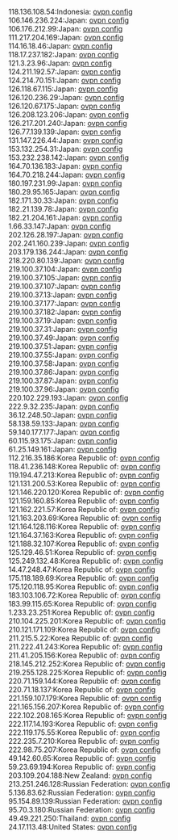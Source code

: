 118.136.108.54:Indonesia: [ovpn config](vpn/118_136_108_54.ovpn)  
106.146.236.224:Japan: [ovpn config](vpn/106_146_236_224.ovpn)  
106.176.212.99:Japan: [ovpn config](vpn/106_176_212_99.ovpn)  
111.217.204.169:Japan: [ovpn config](vpn/111_217_204_169.ovpn)  
114.16.18.46:Japan: [ovpn config](vpn/114_16_18_46.ovpn)  
118.17.237.182:Japan: [ovpn config](vpn/118_17_237_182.ovpn)  
121.3.23.96:Japan: [ovpn config](vpn/121_3_23_96.ovpn)  
124.211.192.57:Japan: [ovpn config](vpn/124_211_192_57.ovpn)  
124.214.70.151:Japan: [ovpn config](vpn/124_214_70_151.ovpn)  
126.118.67.115:Japan: [ovpn config](vpn/126_118_67_115.ovpn)  
126.120.236.29:Japan: [ovpn config](vpn/126_120_236_29.ovpn)  
126.120.67.175:Japan: [ovpn config](vpn/126_120_67_175.ovpn)  
126.208.123.206:Japan: [ovpn config](vpn/126_208_123_206.ovpn)  
126.217.201.240:Japan: [ovpn config](vpn/126_217_201_240.ovpn)  
126.77.139.139:Japan: [ovpn config](vpn/126_77_139_139.ovpn)  
131.147.226.44:Japan: [ovpn config](vpn/131_147_226_44.ovpn)  
153.132.254.31:Japan: [ovpn config](vpn/153_132_254_31.ovpn)  
153.232.238.142:Japan: [ovpn config](vpn/153_232_238_142.ovpn)  
164.70.136.183:Japan: [ovpn config](vpn/164_70_136_183.ovpn)  
164.70.218.244:Japan: [ovpn config](vpn/164_70_218_244.ovpn)  
180.197.231.99:Japan: [ovpn config](vpn/180_197_231_99.ovpn)  
180.29.95.165:Japan: [ovpn config](vpn/180_29_95_165.ovpn)  
182.171.30.33:Japan: [ovpn config](vpn/182_171_30_33.ovpn)  
182.21.139.78:Japan: [ovpn config](vpn/182_21_139_78.ovpn)  
182.21.204.161:Japan: [ovpn config](vpn/182_21_204_161.ovpn)  
1.66.33.147:Japan: [ovpn config](vpn/1_66_33_147.ovpn)  
202.126.28.197:Japan: [ovpn config](vpn/202_126_28_197.ovpn)  
202.241.160.239:Japan: [ovpn config](vpn/202_241_160_239.ovpn)  
203.179.136.244:Japan: [ovpn config](vpn/203_179_136_244.ovpn)  
218.220.80.139:Japan: [ovpn config](vpn/218_220_80_139.ovpn)  
219.100.37.104:Japan: [ovpn config](vpn/219_100_37_104.ovpn)  
219.100.37.105:Japan: [ovpn config](vpn/219_100_37_105.ovpn)  
219.100.37.107:Japan: [ovpn config](vpn/219_100_37_107.ovpn)  
219.100.37.13:Japan: [ovpn config](vpn/219_100_37_13.ovpn)  
219.100.37.177:Japan: [ovpn config](vpn/219_100_37_177.ovpn)  
219.100.37.182:Japan: [ovpn config](vpn/219_100_37_182.ovpn)  
219.100.37.19:Japan: [ovpn config](vpn/219_100_37_19.ovpn)  
219.100.37.31:Japan: [ovpn config](vpn/219_100_37_31.ovpn)  
219.100.37.49:Japan: [ovpn config](vpn/219_100_37_49.ovpn)  
219.100.37.51:Japan: [ovpn config](vpn/219_100_37_51.ovpn)  
219.100.37.55:Japan: [ovpn config](vpn/219_100_37_55.ovpn)  
219.100.37.58:Japan: [ovpn config](vpn/219_100_37_58.ovpn)  
219.100.37.86:Japan: [ovpn config](vpn/219_100_37_86.ovpn)  
219.100.37.87:Japan: [ovpn config](vpn/219_100_37_87.ovpn)  
219.100.37.96:Japan: [ovpn config](vpn/219_100_37_96.ovpn)  
220.102.229.193:Japan: [ovpn config](vpn/220_102_229_193.ovpn)  
222.9.32.235:Japan: [ovpn config](vpn/222_9_32_235.ovpn)  
36.12.248.50:Japan: [ovpn config](vpn/36_12_248_50.ovpn)  
58.138.59.133:Japan: [ovpn config](vpn/58_138_59_133.ovpn)  
59.140.177.177:Japan: [ovpn config](vpn/59_140_177_177.ovpn)  
60.115.93.175:Japan: [ovpn config](vpn/60_115_93_175.ovpn)  
61.25.149.161:Japan: [ovpn config](vpn/61_25_149_161.ovpn)  
112.216.35.186:Korea Republic of: [ovpn config](vpn/112_216_35_186.ovpn)  
118.41.236.148:Korea Republic of: [ovpn config](vpn/118_41_236_148.ovpn)  
119.194.47.213:Korea Republic of: [ovpn config](vpn/119_194_47_213.ovpn)  
121.131.200.53:Korea Republic of: [ovpn config](vpn/121_131_200_53.ovpn)  
121.146.220.120:Korea Republic of: [ovpn config](vpn/121_146_220_120.ovpn)  
121.159.160.85:Korea Republic of: [ovpn config](vpn/121_159_160_85.ovpn)  
121.162.221.57:Korea Republic of: [ovpn config](vpn/121_162_221_57.ovpn)  
121.163.203.69:Korea Republic of: [ovpn config](vpn/121_163_203_69.ovpn)  
121.164.128.116:Korea Republic of: [ovpn config](vpn/121_164_128_116.ovpn)  
121.164.37.163:Korea Republic of: [ovpn config](vpn/121_164_37_163.ovpn)  
121.188.32.107:Korea Republic of: [ovpn config](vpn/121_188_32_107.ovpn)  
125.129.46.51:Korea Republic of: [ovpn config](vpn/125_129_46_51.ovpn)  
125.249.132.48:Korea Republic of: [ovpn config](vpn/125_249_132_48.ovpn)  
14.47.248.47:Korea Republic of: [ovpn config](vpn/14_47_248_47.ovpn)  
175.118.189.69:Korea Republic of: [ovpn config](vpn/175_118_189_69.ovpn)  
175.120.118.95:Korea Republic of: [ovpn config](vpn/175_120_118_95.ovpn)  
183.103.106.72:Korea Republic of: [ovpn config](vpn/183_103_106_72.ovpn)  
183.99.115.65:Korea Republic of: [ovpn config](vpn/183_99_115_65.ovpn)  
1.233.23.251:Korea Republic of: [ovpn config](vpn/1_233_23_251.ovpn)  
210.104.225.201:Korea Republic of: [ovpn config](vpn/210_104_225_201.ovpn)  
210.121.171.109:Korea Republic of: [ovpn config](vpn/210_121_171_109.ovpn)  
211.215.5.22:Korea Republic of: [ovpn config](vpn/211_215_5_22.ovpn)  
211.222.41.243:Korea Republic of: [ovpn config](vpn/211_222_41_243.ovpn)  
211.41.205.156:Korea Republic of: [ovpn config](vpn/211_41_205_156.ovpn)  
218.145.212.252:Korea Republic of: [ovpn config](vpn/218_145_212_252.ovpn)  
219.255.128.225:Korea Republic of: [ovpn config](vpn/219_255_128_225.ovpn)  
220.71.159.144:Korea Republic of: [ovpn config](vpn/220_71_159_144.ovpn)  
220.71.18.137:Korea Republic of: [ovpn config](vpn/220_71_18_137.ovpn)  
221.159.107.179:Korea Republic of: [ovpn config](vpn/221_159_107_179.ovpn)  
221.165.156.207:Korea Republic of: [ovpn config](vpn/221_165_156_207.ovpn)  
222.102.208.165:Korea Republic of: [ovpn config](vpn/222_102_208_165.ovpn)  
222.117.14.193:Korea Republic of: [ovpn config](vpn/222_117_14_193.ovpn)  
222.119.175.55:Korea Republic of: [ovpn config](vpn/222_119_175_55.ovpn)  
222.235.7.210:Korea Republic of: [ovpn config](vpn/222_235_7_210.ovpn)  
222.98.75.207:Korea Republic of: [ovpn config](vpn/222_98_75_207.ovpn)  
49.142.60.65:Korea Republic of: [ovpn config](vpn/49_142_60_65.ovpn)  
59.23.69.194:Korea Republic of: [ovpn config](vpn/59_23_69_194.ovpn)  
203.109.204.188:New Zealand: [ovpn config](vpn/203_109_204_188.ovpn)  
213.251.246.128:Russian Federation: [ovpn config](vpn/213_251_246_128.ovpn)  
5.136.83.62:Russian Federation: [ovpn config](vpn/5_136_83_62.ovpn)  
95.154.89.139:Russian Federation: [ovpn config](vpn/95_154_89_139.ovpn)  
95.70.3.180:Russian Federation: [ovpn config](vpn/95_70_3_180.ovpn)  
49.49.221.250:Thailand: [ovpn config](vpn/49_49_221_250.ovpn)  
24.17.113.48:United States: [ovpn config](vpn/24_17_113_48.ovpn)  
